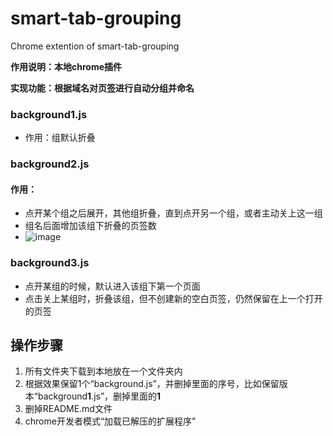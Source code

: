 # smart-tab-grouping
Chrome extention of smart-tab-grouping

**作用说明：本地chrome插件**

**实现功能：根据域名对页签进行自动分组并命名**

### background1.js
- 作用：组默认折叠

### background2.js
#### 作用：
- 点开某个组之后展开，其他组折叠，直到点开另一个组，或者主动关上这一组
- 组名后面增加该组下折叠的页签数
- ![image](https://github.com/user-attachments/assets/d97bcd88-2143-48f2-9640-87b86a422953)

### background3.js
- 点开某组的时候，默认进入该组下第一个页面
- 点击关上某组时，折叠该组，但不创建新的空白页签，仍然保留在上一个打开的页签


## 操作步骤
1. 所有文件夹下载到本地放在一个文件夹内
2. 根据效果保留1个“background.js”，并删掉里面的序号，比如保留版本“background**1**.js”，删掉里面的**1**
3. 删掉README.md文件
4. chrome开发者模式“加载已解压的扩展程序”
